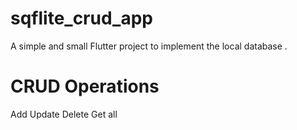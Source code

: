 # sqflite_crud_app

A simple and small Flutter project to implement the local database .
# CRUD Operations
Add
Update
Delete
Get all


